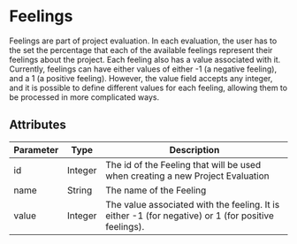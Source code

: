 # Feelings

Feelings are part of project evaluation. In each evaluation, the user
has to the set the percentage that each of the available feelings
represent their feelings about the project. Each feeling also has
a value associated with it. Currently, feelings can have either values of
either -1 (a negative feeling), and a 1 (a positive feeling). However,
the value field accepts any integer, and it is possible to define
different values for each feeling, allowing them to be processed in
more complicated ways.

## Attributes

Parameter | Type | Description
--------- | ------- | -----------
id 			 | Integer | The id of the Feeling that will be used when creating a new Project Evaluation
name 		 | String | The name of the Feeling
value 		 | Integer | The value associated with the feeling. It is either -1 (for negative) or 1 (for positive feelings).
